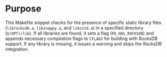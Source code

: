 # Purpose
This Makefile snippet checks for the presence of specific static library files (`librocksdb.a`, `libsnappy.a`, and `libzstd.a`) in a specified directory (`$(OPT)/lib`). If all libraries are found, it sets a flag (`FD_HAS_ROCKSDB`) and appends necessary compilation flags to `CFLAGS` for building with RocksDB support. If any library is missing, it issues a warning and skips the RocksDB integration.
